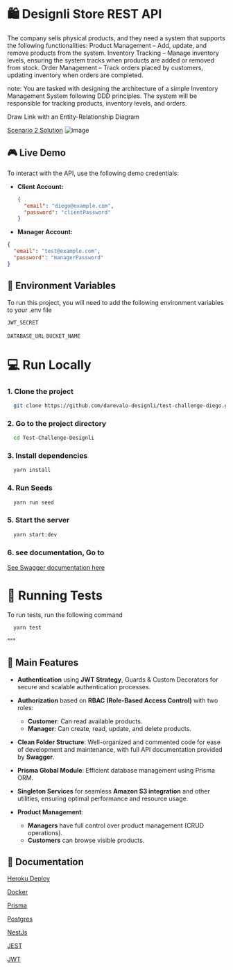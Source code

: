 # 🛍️ Designli Store REST API

The company sells physical products, and they need a system that supports the
following functionalities:
Product Management – Add, update, and remove products from the system.
Inventory Tracking – Manage inventory levels, ensuring the system tracks
when products are added or removed from stock.
Order Management – Track orders placed by customers, updating inventory
when orders are completed.

note: You are tasked with designing the architecture of a simple Inventory
Management System following DDD principles. The system will be responsible
for tracking products, inventory levels, and orders.

 Draw Link with an Entity-Relationship Diagram

[Scenario 2 Solution](https://gist.github.com/darevalo-designli/05c9568c9e0eba12a02318abcd3edc0b)
![image](https://github.com/user-attachments/assets/d1cd2f7c-1842-4495-916f-8ccd0244ac2b)


## 🎮 Live Demo


To interact with the API, use the following demo credentials:

- **Client Account:**
  ```json
  {
    "email": "diego@example.com",
    "password": "clientPassword"
  }


- **Manager Account:**

```json
{
  "email": "test@example.com",
  "password": "managerPassword"
}
```


## 🔐 Environment Variables

To run this project, you will need to add the following environment variables to your .env file

`JWT_SECRET`

`DATABASE_URL`
`BUCKET_NAME`

# 💻 Run Locally

### 1. Clone the project

```bash
  git clone https://github.com/darevalo-designli/test-challenge-diego.git
```

### 2. Go to the project directory

```bash
  cd Test-Challenge-Designli
```

### 3. Install dependencies

```bash
  yarn install
```

### 4. Run Seeds

```bash
  yarn run seed
```

### 5. Start the server

```bash
  yarn start:dev
```

### 6. see documentation, Go to
[See Swagger documentation here](http:localhost:3000/v1/api-docs)

# 🧪  Running Tests

To run tests, run the following command

```bash
  yarn test
```

"""
## 🌟 Main Features

- **Authentication** using **JWT Strategy**, Guards & Custom Decorators for secure and scalable authentication processes.
  
- **Authorization** based on **RBAC (Role-Based Access Control)** with two roles:
  - **Customer**: Can read available products.
  - **Manager**: Can create, read, update, and delete products.

- **Clean Folder Structure**: Well-organized and commented code for ease of development and maintenance, with full API documentation provided by **Swagger**.

- **Prisma Global Module**: Efficient database management using Prisma ORM.
  
- **Singleton Services** for seamless **Amazon S3 integration** and other utilities, ensuring optimal performance and resource usage.

- **Product Management**: 
  - **Managers** have full control over product management (CRUD operations).
  - **Customers** can browse visible products.


## 🌟 Documentation
[Heroku Deploy](https://dev.to/ezilemdodana/deploying-nestjs-apps-to-heroku-a-comprehensive-guide-hhj)

[Docker](https://www.docker.com/)

[Prisma](https://www.prisma.io/)

[Postgres](https://www.postgresql.org/)

[NestJs](https://nestjs.com/)

[JEST](https://jestjs.io/)

[JWT](https://jwt.io/)
